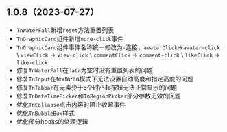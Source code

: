 ## 1.0.8（2023-07-27）
- `TnWaterFall`新增`reset`方法重置列表
- `TnGraphicCard`组件新增`more-click`事件
- `TnGraphicCard`组件事件名称统一修改为`-`连接，`avatarClick`->`avatar-click` \ `viewClick` -> `view-click` \ `commentClick` -> `comment-click` \ `likeClick` -> `like-click`
- 修复`TnWaterFall`在`data`为空时没有重置列表的问题
- 修复`TnInput`在textarea模式下无法设置自动高度和指定高度的问题
- 修复`TnTabbar`在元素少于5个时凸起按钮无法正常显示的问题
- 修复`TnDateTimePicker`和`TnRegionPicker`部分参数无效的问题
- 优化`TnCollapse`点击内容时阻止收起事件
- 优化`TnBubbleBox`样式
- 优化部分hooks的处理逻辑
